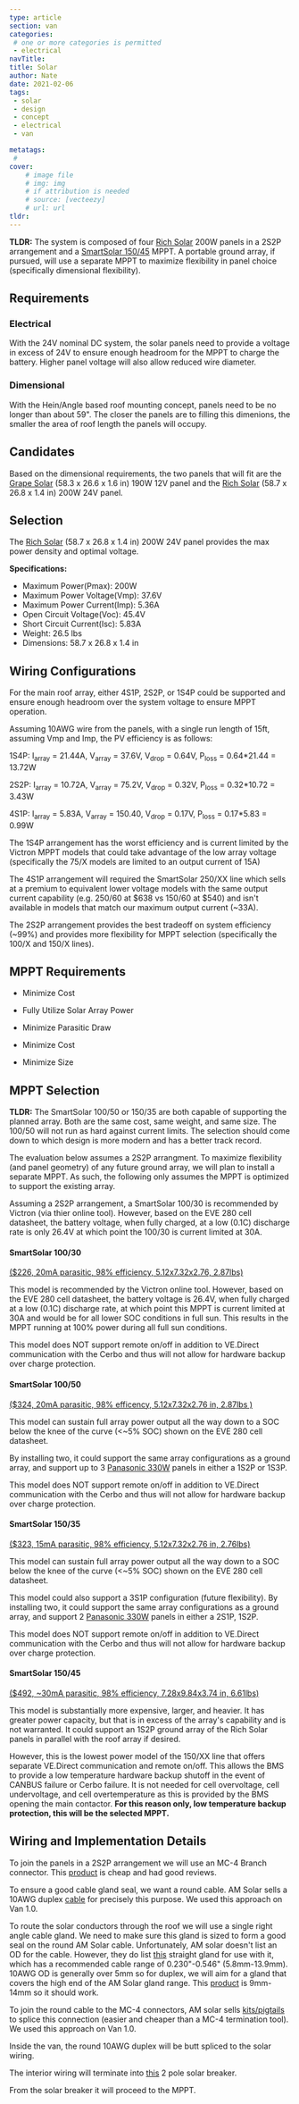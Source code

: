 ```yaml
---
type: article
section: van
categories: 
 # one or more categories is permitted
 - electrical
navTitle: 
title: Solar
author: Nate
date: 2021-02-06
tags:
 - solar
 - design
 - concept
 - electrical
 - van

metatags:
 #
cover: 
	# image file
	# img: img
	# if attribution is needed
	# source: [vecteezy]
	# url: url
tldr:
---
```



**TLDR:**  The system is composed of four [Rich Solar](https://richsolar.com/products/200-watt-24-volt-solar-panel) 200W panels in a 2S2P arrangement and a [SmartSolar 150/45](https://www.victronenergy.com/upload/documents/Datasheet-SmartSolar-charge-controller-MPPT-150-45-up-to-150-70-EN.pdf) MPPT.  A portable ground array, if pursued, will use a separate MPPT to maximize flexibility in panel choice (specifically dimensional flexibility).

## Requirements

### Electrical

With the 24V nominal DC system, the solar panels need to provide a voltage in excess of 24V to ensure enough headroom for the MPPT to charge the battery.  Higher panel voltage will also allow reduced wire diameter.  

### Dimensional

With the Hein/Angle based roof mounting concept, panels need to be no longer than about 59".  The closer the panels are to filling this dimenions, the smaller the area of roof length the panels will occupy.

## Candidates

Based on the dimensional requirements, the two panels that will fit are the [Grape Solar](https://grapesolar.com/wp-content/uploads/GS-STAR-190W-US-Spec-Sheet.pdf)  (58.3 x 26.6 x 1.6 in) 190W 12V panel and the [Rich Solar](https://richsolar.com/products/200-watt-24-volt-solar-panel)  (58.7 x 26.8 x 1.4 in) 200W 24V panel.

## Selection

The [Rich Solar](https://richsolar.com/products/200-watt-24-volt-solar-panel)  (58.7 x 26.8 x 1.4 in) 200W 24V panel provides the max power density and optimal voltage.

**Specifications:**

- Maximum Power(Pmax): 200W
- Maximum Power Voltage(Vmp): 37.6V
- Maximum Power Current(Imp): 5.36A
- Open Circuit Voltage(Voc): 45.4V
- Short Circuit Current(Isc): 5.83A
- Weight: 26.5 lbs
- Dimensions: 58.7 x 26.8 x 1.4 in

## Wiring Configurations

For the main roof array, either 4S1P, 2S2P, or 1S4P could be supported and ensure enough headroom over the system voltage to ensure MPPT operation.

Assuming 10AWG wire from the panels, with a single run length of 15ft, assuming Vmp and Imp, the PV efficiency is as follows:

1S4P: I<sub>array</sub> = 21.44A, V<sub>array</sub> = 37.6V, V<sub>drop</sub> = 0.64V, P<sub>loss</sub> = 0.64*21.44 = 13.72W

2S2P: I<sub>array</sub> = 10.72A, V<sub>array</sub> = 75.2V, V<sub>drop</sub> = 0.32V, P<sub>loss</sub> = 0.32*10.72 = 3.43W

4S1P: I<sub>array</sub> = 5.83A, V<sub>array</sub> = 150.40, V<sub>drop</sub> = 0.17V, P<sub>loss</sub> = 0.17*5.83 = 0.99W

The 1S4P arrangement has the worst efficiency and is current limited by the Victron MPPT models that could take advantage of the low array voltage (specifically the 75/X models are limited to an output current of 15A)

The 4S1P arrangement will required the SmartSolar 250/XX line which sells at a premium to equivalent lower voltage models with the same output current capability (e.g. 250/60 at $638 vs 150/60 at $540) and isn't available in models that match our maximum output current (~33A).

The 2S2P arrangement provides the best tradeoff on system efficiency (~99%) and provides more flexibility for MPPT selection (specifically the 100/X and 150/X lines). 

## MPPT Requirements

* Minimize Cost

* Fully Utilize Solar Array Power

* Minimize Parasitic Draw

* Minimize Cost

* Minimize Size

## MPPT Selection

**TLDR:** The SmartSolar 100/50 or 150/35 are both capable of supporting the planned array.  Both are the same cost, same weight, and same size.  The 100/50 will not run as hard against current limits.  The selection should come down to which design is more modern and has a better track record.

The evaluation below assumes a 2S2P arrangment.  To maximize flexibility (and panel geometry) of any future ground array, we will plan to install a separate MPPT.  As such, the following only assumes the MPPT is optimized to support the existing array.

Assuming a 2S2P arrangement, a SmartSolar 100/30 is recommended by Victron (via thier online tool).  However, based on the EVE 280 cell datasheet, the battery voltage, when fully charged, at a low (0.1C) discharge rate is only 26.4V at which point the 100/30 is current limited at 30A.  

#### SmartSolar 100/30 

[($226, 20mA parasitic, 98% efficiency, 5.12x7.32x2.76, 2.87lbs)](https://www.victronenergy.com/upload/documents/Datasheet-SmartSolar-charge-controller-MPPT-100-30-&-100-50-EN.pdf) 

This model is recommended by the Victron online tool.  However, based on the EVE 280 cell datasheet, the battery voltage is 26.4V, when fully charged at a low (0.1C) discharge rate, at which point this MPPT is current limited at 30A and would be for all lower SOC conditions in full sun.  This results in the MPPT running at 100% power during all full sun conditions.

This model does NOT support remote on/off in addition to VE.Direct communication with the Cerbo and thus will not allow for hardware backup over charge protection.

#### SmartSolar 100/50 

[($324, 20mA parasitic, 98% efficency, 5.12x7.32x2.76 in, 2.87lbs )](https://www.victronenergy.com/upload/documents/Datasheet-SmartSolar-charge-controller-MPPT-100-30-&-100-50-EN.pdf) 

This model can sustain full array power output all the way down to a SOC below the knee of the curve (<~5% SOC) shown on the EVE 280 cell datasheet.

By installing two, it could support the same array configurations as a ground array, and support up to 3 [Panasonic 330W](https://panasonic.net/lifesolutions/solar/pdf/96/spec/N330_325SJ47Datasheet_190401_ol_LS.PDF) panels in either a 1S2P or 1S3P.

This model does NOT support remote on/off in addition to VE.Direct communication with the Cerbo and thus will not allow for hardware backup over charge protection.

#### SmartSolar 150/35 

[($323, 15mA parasitic, 98% efficiency, 5.12x7.32x2.76 in, 2.76lbs)](https://www.victronenergy.com/upload/documents/Datasheet-SmartSolar-charge-controller-MPPT-150-35-EN.pdf) 

This model can sustain full array power output all the way down to a SOC below the knee of the curve (<~5% SOC) shown on the EVE 280 cell datasheet.

This model could also support a 3S1P configuration (future flexibility).  By installing two, it could support the same array configurations as a ground array, and support 2 [Panasonic 330W](https://panasonic.net/lifesolutions/solar/pdf/96/spec/N330_325SJ47Datasheet_190401_ol_LS.PDF) panels in either a 2S1P, 1S2P.

This model does NOT support remote on/off in addition to VE.Direct communication with the Cerbo and thus will not allow for hardware backup over charge protection.

#### SmartSolar 150/45 

[($492, ~30mA parasitic, 98% efficiency, 7.28x9.84x3.74 in, 6.61lbs)](https://www.victronenergy.com/upload/documents/Datasheet-SmartSolar-charge-controller-MPPT-150-45-up-to-150-100-EN.pdf)

This model is substantially more expensive, larger, and heavier.  It has greater power capacity, but that is in excess of the array's capability and is not warranted.  It could support an 1S2P ground array of the Rich Solar panels in parallel with the roof array if desired.

However, this is the lowest power model of the 150/XX line that offers separate VE.Direct communication and remote on/off.  This allows the BMS to provide a low temperature hardware backup shutoff in the event of CANBUS failure or Cerbo failure.  It is not needed for cell overvoltage, cell undervoltage, and cell overtemperature as this is provided by the BMS opening the main contactor.  **For this reason only, low temperature backup protection, this will be the selected MPPT.**

## Wiring and Implementation Details
To join the panels in a 2S2P arrangement we will use an MC-4 Branch connector.  This [product](https://www.amazon.com/BougeRV-Connectors-Connector-Parallel-Connection/dp/B07DJ5PHSB/) is cheap and had good reviews.


To ensure a good cable gland seal, we want a round cable.  AM Solar sells a 10AWG duplex [cable](https://amsolar.com/rv-cables/cable-10ga-2-gry) for precisely this purpose.  We used this approach on Van 1.0.

To route the solar conductors through the roof we will use a single right angle cable gland.  We need to make sure this gland is sized to form a good seal on the round AM Solar cable.  Unfortunately, AM solar doesn't list an OD for the cable.  However, they do list [this](https://amsolar.com/rv-mounting-accessories/strn-1/2ln) straight gland for use with it, which has a recommended cable range of 0.230"-0.546" (5.8mm-13.9mm).  10AWG OD is generally over 5mm so for duplex, we will aim for a gland that covers the high end of the AM Solar gland range.
This [product](https://www.amazon.com/uxcell-Waterproof-Adjustable-Locknut-9mm-14mm/dp/B07R55VGVV/) is 9mm-14mm so it should work.

To join the round cable to the MC-4 connectors, AM solar sells [kits/pigtails](https://amsolar.com/rv-connections/93c-mc-4pig) to splice this connection (easier and cheaper than a MC-4 termination tool).  We used this approach on Van 1.0.

Inside the van, the round 10AWG duplex will be butt spliced to the solar wiring.  

The interior wiring will terminate into [this](https://www.amazon.com/gp/product/B0746DLP7S/) 2 pole solar breaker.

From the solar breaker it will proceed to the MPPT.


